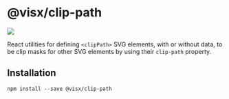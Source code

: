 # @visx/clip-path

<a title="@visx/clip-path npm downloads" href="https://www.npmjs.com/package/@visx/clip-path">
  <img src="https://img.shields.io/npm/dm/@visx/clip-path.svg?style=flat-square" />
</a>

React utilities for defining `<clipPath>` SVG elements, with or without data, to be clip masks for
other SVG elements by using their `clip-path` property.

## Installation

```
npm install --save @visx/clip-path
```
